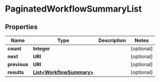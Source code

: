 

# PaginatedWorkflowSummaryList


## Properties

Name | Type | Description | Notes
------------ | ------------- | ------------- | -------------
**count** | **Integer** |  |  [optional]
**next** | **URI** |  |  [optional]
**previous** | **URI** |  |  [optional]
**results** | [**List&lt;WorkflowSummary&gt;**](WorkflowSummary.md) |  |  [optional]



